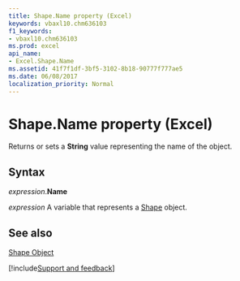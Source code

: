 ```yaml
---
title: Shape.Name property (Excel)
keywords: vbaxl10.chm636103
f1_keywords:
- vbaxl10.chm636103
ms.prod: excel
api_name:
- Excel.Shape.Name
ms.assetid: 41f7f1df-3bf5-3102-8b18-90777f777ae5
ms.date: 06/08/2017
localization_priority: Normal
---
```



# Shape.Name property (Excel)

Returns or sets a  **String** value representing the name of the object.


## Syntax

_expression_.**Name**

_expression_ A variable that represents a [Shape](Excel.Shape.md) object.


## See also


[Shape Object](Excel.Shape.md)

[!include[Support and feedback](~/includes/feedback-boilerplate.md)]

